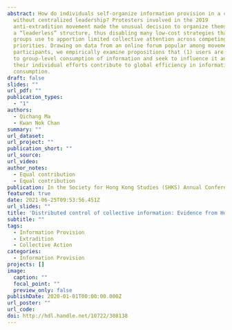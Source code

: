 ```yaml
---
abstract: How do individuals self-organize information provision in a community
  without centralized leadership? Protesters involved in the 2019
  anti-extradition movement made the unusual decision to organize themselves in
  a “leaderless” structure, thus disabling many low-cost strategies that large
  groups use to apportion limited collective attention across competing
  priorities. Drawing on data from an online forum popular among movement
  participants, we empirically examine propositions that (1) users are sensitive
  to group-level consumption of information and seek to influence it and (2)
  their individual efforts contribute to global efficiency in information
  consumption.
draft: false
slides: ""
url_pdf: ""
publication_types:
  - "1"
authors:
  - Qichang Ma
  - Kwan Nok Chan
summary: ""
url_dataset: 
url_project: ""
publication_short: ""
url_source: 
url_video: 
author_notes:
  - Equal contribution
  - Equal contribution
publication: In the Society for Hong Kong Studies (SHKS) Annual Conference 2021
featured: true
date: 2021-06-25T09:53:56.451Z
url_slides: ""
title: 'Distributed control of collective information: Evidence from Hong Kong's "anti-extradition" protest'
subtitle: ""
tags:
  - Information Provision
  - Extradition
  - Collective Action
categories:
  - Information Provision
projects: []
image:
  caption: ""
  focal_point: ""
  preview_only: false
publishDate: 2020-01-01T00:00:00.000Z
url_poster: ""
url_code: 
doi: http://hdl.handle.net/10722/308138
---
```

